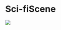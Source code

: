 # Sci-fiScene
[![](http://img.youtube.com/vi/Sfy7aPMprWs/0.jpg)](http://www.youtube.com/watch?v=Sfy7aPMprWs "")
